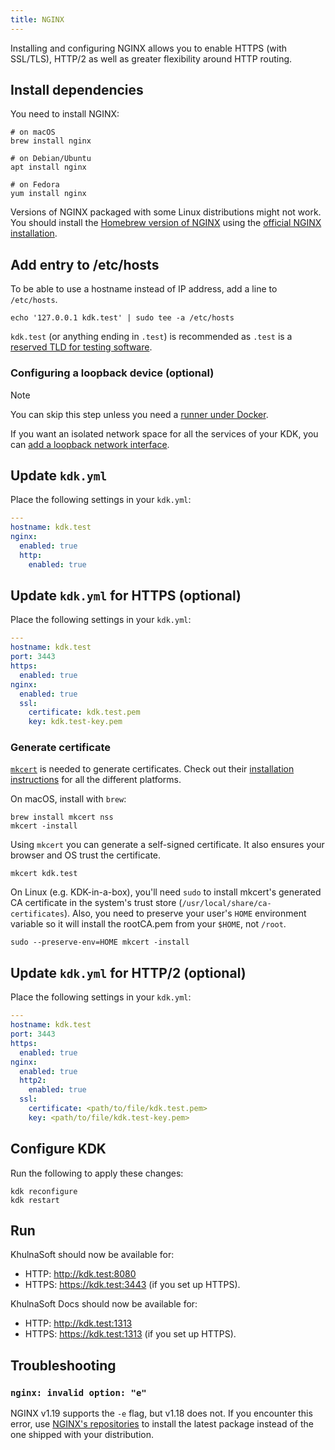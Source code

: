 ```yaml
---
title: NGINX
---
```


Installing and configuring NGINX allows you to enable HTTPS (with SSL/TLS), HTTP/2 as
well as greater flexibility around HTTP routing.

## Install dependencies

You need to install NGINX:

```shell
# on macOS
brew install nginx

# on Debian/Ubuntu
apt install nginx

# on Fedora
yum install nginx
```

Versions of NGINX packaged with some Linux distributions might not work.
You should install the [Homebrew version of NGINX](https://formulae.brew.sh/formula/nginx) using
the [official NGINX installation](https://www.nginx.com/resources/wiki/start/topics/tutorials/install/).

## Add entry to /etc/hosts

To be able to use a hostname instead of IP address, add a line to
`/etc/hosts`.

```shell
echo '127.0.0.1 kdk.test' | sudo tee -a /etc/hosts
```

`kdk.test` (or anything ending in `.test`) is recommended as `.test` is a
[reserved TLD for testing software](https://en.wikipedia.org/wiki/.test).

### Configuring a loopback device (optional)

> [!note]
> You can skip this step unless you need a [runner under Docker](runner.md#executing-a-runner-from-within-docker).

If you want an isolated network space for all the services of your
KDK, you can [add a loopback network interface](local_network.md).

## Update `kdk.yml`

Place the following settings in your `kdk.yml`:

```yaml
---
hostname: kdk.test
nginx:
  enabled: true
  http:
    enabled: true
```

## Update `kdk.yml` for HTTPS (optional)

Place the following settings in your `kdk.yml`:

```yaml
---
hostname: kdk.test
port: 3443
https:
  enabled: true
nginx:
  enabled: true
  ssl:
    certificate: kdk.test.pem
    key: kdk.test-key.pem
```

### Generate certificate

[`mkcert`](https://github.com/FiloSottile/mkcert) is needed to generate certificates.
Check out their [installation instructions](https://github.com/FiloSottile/mkcert#installation)
for all the different platforms.

On macOS, install with `brew`:

```shell
brew install mkcert nss
mkcert -install
```

Using `mkcert` you can generate a self-signed certificate. It also
ensures your browser and OS trust the certificate.

```shell
mkcert kdk.test
```

On Linux (e.g. KDK-in-a-box), you'll need `sudo` to install mkcert's generated CA certificate
in the system's trust store (`/usr/local/share/ca-certificates`). Also, you need to preserve your
user's `HOME` environment variable so it will install the rootCA.pem from your `$HOME`, not `/root`.

```shell
sudo --preserve-env=HOME mkcert -install
```

## Update `kdk.yml` for HTTP/2 (optional)

Place the following settings in your `kdk.yml`:

```yaml
---
hostname: kdk.test
port: 3443
https:
  enabled: true
nginx:
  enabled: true
  http2:
    enabled: true
  ssl:
    certificate: <path/to/file/kdk.test.pem>
    key: <path/to/file/kdk.test-key.pem>
```

## Configure KDK

Run the following to apply these changes:

```shell
kdk reconfigure
kdk restart
```

## Run

KhulnaSoft should now be available for:

- HTTP: <http://kdk.test:8080>
- HTTPS: <https://kdk.test:3443> (if you set up HTTPS).

KhulnaSoft Docs should now be available for:

- HTTP: <http://kdk.test:1313>
- HTTPS: <https://kdk.test:1313> (if you set up HTTPS).

## Troubleshooting

### `nginx: invalid option: "e"`

NGINX v1.19 supports the `-e` flag, but v1.18 does not. If you encounter this
error, use [NGINX's repositories](https://nginx.org/en/linux_packages.html)
to install the latest package instead of the one shipped with your distribution.
